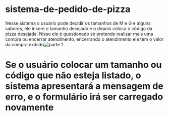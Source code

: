 # sistema-de-pedido-de-pizza
Nesse sistema o usuário pode decidir os tamanhos de M e G e alguns sabores, ele insere o tamanho desejado e o depois coloca o código da pizza desejada. Nisso ele é questionado se pretende realizar mais uma compra ou encerrar atendimento, encerrando o atendimento ele tem o valor da compra exibido![parte 1](https://user-images.githubusercontent.com/107261997/186977623-7b949b58-b65e-468b-be74-74fcb8b77f62.PNG)

# Se o usuário colocar um tamanho ou código que não esteja listado, o sistema apresentará a mensagem de erro, e o formulário irá ser carregado novamente

